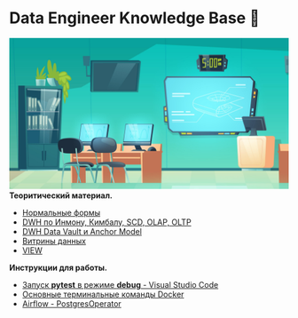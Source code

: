 # Data Engineer Knowledge Base 💾
![avatar](/image/avatar.png)
**Теоритический материал.**
 - [Нормальные формы](/DWH/NF.md)
 - [DWH по Инмону, Кимбалу, SCD, OLAP, OLTP](/DWH/dwh_theory.md)
 - [DWH Data Vault и Anchor Model](/DWH/dwh_data_vault_anchor_modeling.md)
 - [Витрины данных](/datamart/data_mart.md)
 - [VIEW](/datamart/view.md)

**Инструкции для работы.** 
- [Запуск **pytest** в режиме **debug** - Visual Studio Code](/VScode/debug_pytest.md)
- [Основные терминальные команды Docker](/docker/commands.md)
- [Airflow - PostgresOperator](/airflow/postgres_operator.md)

